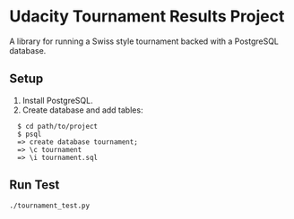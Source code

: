 # Udacity Tournament Results Project
A library for running a Swiss style tournament backed with a PostgreSQL database.

## Setup
1. Install PostgreSQL.
2. Create database and add tables:
```
  $ cd path/to/project
  $ psql
  => create database tournament;
  => \c tournament
  => \i tournament.sql
```

## Run Test
``` ./tournament_test.py ```
